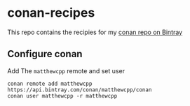 # conan-recipes

This repo contains the recipies for my [conan repo on Bintray](https://bintray.com/matthewcpp/conan)

## Configure conan

Add The `matthewcpp` remote and set user
```
conan remote add matthewcpp https://api.bintray.com/conan/matthewcpp/conan
conan user matthewcpp -r matthewcpp
```